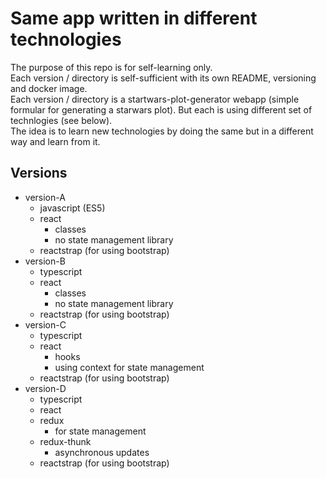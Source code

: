 # Same app written in different technologies

The purpose of this repo is for self-learning only.<br/>
Each version / directory is self-sufficient with its own README, versioning and docker image.<br/>
Each version / directory is a startwars-plot-generator webapp (simple formular for generating a starwars plot).
But each is using different set of technlogies (see below).<br/>
The idea is to learn new technologies by doing the same but in a different way and
learn from it.

## Versions
* version-A
  * javascript (ES5)
  * react
    * classes
    * no state management library
  * reactstrap (for using bootstrap)
* version-B
  * typescript
  * react
    * classes
    * no state management library
  * reactstrap (for using bootstrap)
* version-C
  * typescript
  * react
    * hooks
    * using context for state management
  * reactstrap (for using bootstrap)
* version-D
  * typescript
  * react
  * redux
    * for state management
  * redux-thunk
    * asynchronous updates
  * reactstrap (for using bootstrap)
